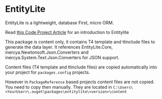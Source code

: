 # EntityLite

EntityLite is a lightweight, database First, micro ORM.

Read [this Code Project Article]() for an introduction to Entitylite

This package is content only, it contains T4 template and ttinclude files to generate the data layer. It references
EntityLite.Core, inercya.Newtonsoft.Json.Converters and inercya.System.Text.Json.Converters for JSON support.

Content files (T4 template and ttinclude files) are copied automatically into your project for `packages.config` projects.

However in `PackageReference` based projects content files are not copied. You need to copy then manually. They are located 
in `C:\Users\<YourUser>\.nuget\packages\entitylite\<version>\content`



